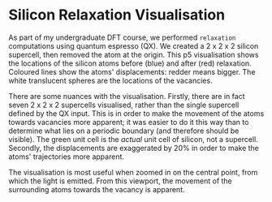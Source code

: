 Silicon Relaxation Visualisation
================================

As part of my undergraduate DFT course, we performed `relaxation` computations using quantum espresso (QX).
We created a 2 x 2 x 2 silicon supercell, then removed the atom at the origin.
This p5 visualisation shows the locations of the silicon atoms before (blue) and after (red) relaxation.
Coloured lines show the atoms' displacements: redder means bigger.
The white translucent spheres are the locations of the vacancies.

There are some nuances with the visualisation.
Firstly, there are in fact seven 2 x 2 x 2 supercells visualised, rather than the single supercell defined by the QX input.
This is in order to make the movement of the atoms towards vacancies more apparent;
it was easier to do it this way than to determine what lies on a periodic boundary (and therefore should be visible).
The green unit cell is the _actual_ unit cell of silicon, not a supercell.
Secondly, the displacements are exaggerated by 20% in order to make the atoms' trajectories more apparent.

The visualisation is most useful when zoomed in on the central point, from which the light is emitted.
From this viewport, the movement of the surrounding atoms towards the vacancy is apparent.
